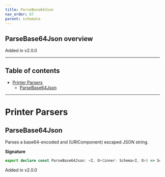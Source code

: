 ```yaml
---
title: ParseBase64Json
nav_order: 67
parent: schemata
---
```


## ParseBase64Json overview

Added in v2.0.0

---

<h2 class="text-delta">Table of contents</h2>

- [Printer Parsers](#printer-parsers)
  - [ParseBase64Json](#parsebase64json)

---

# Printer Parsers

## ParseBase64Json

Parses a base64-encoded and (URIComponent) escaped JSON string.

**Signature**

```ts
export declare const ParseBase64Json: <I, O>(inner: Schema<I, O>) => Schema<Const<Opaque<string, Base64Brand>, I>, O>
```

Added in v2.0.0
